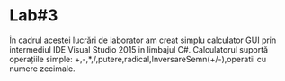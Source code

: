 Lab#3
=
În cadrul acestei lucrări de laborator am creat simplu calculator GUI 
prin intermediul IDE Visual Studio 2015 in limbajul C#. Calculatorul suportă operațiile
 simple: +,-,*,/,putere,radical,InversareSemn(+/-),operatii cu numere zecimale. 
